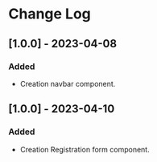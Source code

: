 # Change Log

## [1.0.0] - 2023-04-08

### Added

- Creation navbar component.

## [1.0.0] - 2023-04-10

### Added

- Creation Registration form component.